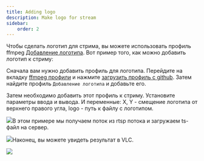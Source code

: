 ```yaml
---
title: Adding logo
description: Make logo for stream
sidebar:
    order: 2
---
```


Чтобы сделать логотип для стрима, вы можете использовать профиль ffmpeg [Добавление логотипа](https://github.com/cesbo/senta-streamer-profiles/blob/master/profiles/logo.profile). Вот пример того, как можно добавить логотип к стриму:

Сначала вам нужно добавить профиль для логотипа. Перейдите на вкладку [ffmpeg профили](/en/senta/profiles) и нажмите [загрузить профиль с github](/en/senta/profiles/loading-from-github). Затем найдите профиль `Добавление логотипа` и добавьте его.

Затем необходимо добавить этот профиль к стриму. Установите параметры ввода и вывода. И переменные: X, Y - смещение логотипа от верхнего правого угла, logo - путь к файлу с логотипом.

![](https://cesbo.b-cdn.net/senta/help/streamer/add_logo_1.png)В этом примере мы получаем поток из rtsp потока и загружаем ts-файл на сервер.

![](https://cesbo.b-cdn.net/senta/help/streamer/add_logo_2.png)Наконец, вы можете увидеть результат в VLC.

![](https://cesbo.b-cdn.net/senta/help/streamer/whith_logo.png)